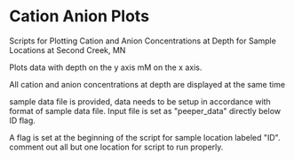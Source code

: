# Cation Anion Plots
Scripts for Plotting Cation and Anion Concentrations at Depth for Sample Locations at
Second Creek, MN

Plots data with depth on the y axis mM on the x axis.

All cation and anion concentrations at depth are displayed at the same time

sample data file is provided, data needs to be setup in accordance with
format of sample data file. Input file is set as "peeper_data" directly below
ID flag.

A flag is set at the beginning of the script for sample location labeled "ID". 
comment out all but one location for script to run properly.
